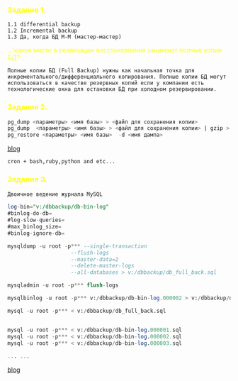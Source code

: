 ### <span style="color:yellow">Задание 1.</span>

```
1.1 differential backup
1.2 Incremental backup
1.3 Да, когда БД M-M (мастер-мастер)
```

<span style="color:yellow"> ...'какое место в реализации восстановления занимают полные копии БД?'... </span>

 ```
Полные копии БД (Full Backup) нужны как начальная точка для инкрементального/дифференциального копирования. Полные копии БД могут использоваться в качестве резервных копий если у компании есть технологические окна для остановки БД при холодном резервировании.  
 ```


### <span style="color:yellow">Задание 2.</span>

```sql
pg_dump <параметры> <имя базы> > <файл для сохранения копии> 
pg_dump  <параметры> <имя базы> > <файл для сохранения копии> | gzip > <путь сохранения сжатого дампа>.gz
pg_restore <параметры> <имя базы>  -d <имя дампа> 
```
[blog](https://selectel.ru/blog/postgresql-backup-tools/)

```
cron + bash,ruby,python and etc...
```

### <span style="color:yellow">Задание 3.</span>

```sql
Двоичное ведение журнала MySQL

log-bin="v:/dbbackup/db-bin-log"
#binlog-do-db=
#log-slow-queries=
#max_binlog_size=
#binlog-ignore-db=

mysqldump -u root -p*** --single-transaction
                    --flush-logs
                    --master-data=2
                    --delete-master-logs
                    --all-databases > v:/dbbackup/db_full_back.sql

mysqladmin -u root -p*** flush-logs

mysqlbinlog -u root -p*** v:/dbbackup/db-bin-log.000002 > v:/dbbackup/db-bin-log.000002.sql

mysql -u root -p*** < v:/dbbackup/db_full_back.sql


mysql -u root -p*** < v:/dbbackup/db-bin-log.000001.sql
mysql -u root -p*** < v:/dbbackup/db-bin-log.000002.sql
mysql -u root -p*** < v:/dbbackup/db-bin-log.000003.sql
 
... ...
```
[blog](https://russianblogs.com/article/3455374543/)
